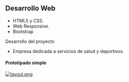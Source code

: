 ## Desarrollo Web
- HTML5 y CSS.
- Web Responsive.
- Bootstrap

Desarrollo del proyecto
- Empresa dedicada a servicios de salud y deportivos.

#### Prototipado simple
[![layout.png](https://i.postimg.cc/8PD86zLd/layout.png)](https://postimg.cc/BthwWsYt)
